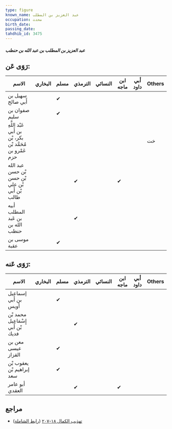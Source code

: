 ```yaml
---
type: figure
known_name: عبد العزيز بن المطلب
occupation: محدث
birth_date:
passing_date:
tahdhib_id: 3475
---
```

##### عبد العزيز بن المطلب بن عبد الله بن حنطب

## رَوَى عَن:
| الاسم                                                     | البخاري | مسلم | الترمذي | النسائي | ابن ماجه | أبي داود | Others |
| --------------------------------------------------------- | ------- | ---- | ------- | ------- | -------- | -------- | ------ |
| سهيل بن أَبي صالح                                         |         | ✔    |         |         |          |          |        |
| صفوان بن سليم                                             |         | ✔    |         |         |          |          |        |
| عَبْد اللَّهِ بن أَبي بكر، بْن مُحَمَّد بْن عَمْرو بن حزم |         |      |         |         |          |          | خت     |
| عبد الله بْن حسن بْن حسن بْن علي بْن أَبي طالب            |         |      | ✔       |         | ✔        |          |        |
| أبيه المطلب بن عَبد الله بن حنطب                          |         |      | ✔       |         |          |          |        |
| موسى بن عقبة                                              |         | ✔    |         |         |          |          |        |
## رَوَى عَنه:
| الاسم                              | البخاري | مسلم | الترمذي | النسائي | ابن ماجه | أبي داود | Others |
| ---------------------------------- | ------- | ---- | ------- | ------- | -------- | -------- | ------ |
| إسماعيل بن أَبي أويس               |         | ✔    |         |         |          |          |        |
| محمد بْن إِسْمَاعِيل بْن أَبي فديك |         |      | ✔       |         |          |          |        |
| معن بن عيسى القزاز                 |         | ✔    |         |         |          |          |        |
| يعقوب بْن إبراهيم بْن سعد          |         | ✔    |         |         |          |          |        |
| أبو عامر العقدي                    |         |      | ✔       |         | ✔        |          |        |
## مراجع
- [تهذيب الكمال ١٨-٢٠٧](obsidian://open?vault=Tahdhib-al-Kamal&file=Figures/٣٤٧٥-عبد%20العزيز%20بن%20المطلب%20بن%20عبد%20الله%20بن%20حنطب) ([رابط الشاملة](https://shamela.ws/book/3722/9240))